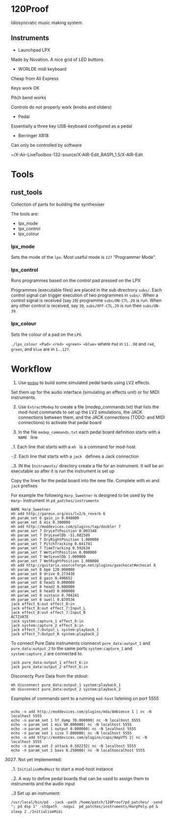 # 120Proof

Idiosyncratic music making system.

## Instruments

* Launchpad LPX

Made by Novation.  A nice grid of LED buttons 

* WORLDE midi keyboard

Cheap from Ali Express

Keys work OK

Pitch bend works

Controls do not properly work (knobs and sliders)

* Pedal

Essentially a three key USB-keyboard configured as a pedal

* Berringer XR18

Can only be controlled by software

~/X-Air-LiveToolbox-132-source/X-AIR-Edit_RASPI_1.5/X-AIR-Edit

# Tools

## rust_tools

Collection of parts for building the synthesiser

The tools are:

* lpx_mode
* lpx_control
* lpx_colour


### lpx_mode

Sets the mode of the `lpx`.  Most useful mode is `127` "Programmer Mode".

### lpx_control

Runs programmes based on the control pad pressed on the LPX 

Programmes (executable files) are placed in the sub directrory `subs/`.  Each control signal can trigger execution of two programmes in `subs/`.  When a control signal is received (say `29`) programme `subs/ON-CTL.29` is run.  When any other control is received, say `39`, `subs/OFF-CTL.29` is run then `subs/ON-39`.

### lpx_colour

Sets the colour of a pad on the `LPX`.

`./lpx_colour <Pad> <red> <green> <blue>` where `Pad` in `11..98` and `red`, `green`, and `blue` are in `1..127`. 



# Workflow

1. Use [`modep`](https://blokas.io/modep) to build some simulated pedal bards using LV2 effects.

Set them up for the audio interface (simulating an effects unit) or for MIDI instruments.

2. Use `ExtractModep` to create a file (modep_commands.txt) that lists the mod-host commands to set up the LV2 simulations, the JACK connections between them, and the JACK connections (TODO: and MIDI connections) to activate that pedal board

3. In the file `modep_commands.txt` each pedal board definition starts with a `NAME ` line

..1. Each line that starts with a `mh ` is a command for mod-host

⋅⋅2. Each line that starts with a `jack ` defines a Jack connection

..3. IN the `Instruments/` directory create a file for an instrument.  It will be an executable so after it is run the instrument is set up

Copy the lines for the pedal board into the new file.  Complete with `mh` and `jack` prefixes

For example the following `Harp_Sweetner` is designed to be used by the `Harp~` instrument in `pd_patches/instruments`

```
NAME Harp_Sweetner
mh add http://gareus.org/oss/lv2/b_reverb 6
mh param_set 6 gain_in 0.040000
mh param_set 6 mix 0.300000
mh add http://moddevices.com/plugins/tap/doubler 7
mh param_set 7 DryLeftPosition 0.003348
mh param_set 7 DryLevelDb -51.082589
mh param_set 7 DryRightPosition 1.000000
mh param_set 7 PitchTracking 0.641741
mh param_set 7 TimeTracking 0.592634
mh param_set 7 WetLeftPosition 0.000000
mh param_set 7 WetLevelDb 1.000000
mh param_set 7 WetRightPosition 1.000000
mh add http://guitarix.sourceforge.net/plugins/gxechocat#echocat 8
mh param_set 8 bpm 120.000000
mh param_set 8 drive 0.273438
mh param_set 8 gain 0.496652
mh param_set 8 head1 0.000000
mh param_set 8 head2 0.000000
mh param_set 8 head3 0.000000
mh param_set 8 sustain 0.704241
mh param_set 8 swell 0.870536
jack effect_6:out effect_8:in
jack effect_8:out effect_7:Input_L
jack effect_8:out effect_7:Input_R
ACTIVATE
jack system:capture_1 effect_6:in
jack system:capture_2 effect_6:in
jack effect_7:Output_L system:playback_1
jack effect_7:Output_R system:playback_2
```

To connect Pure Data instruments cionnecvt `pure_data:output_1` and
`pure_data:output_2` to the same ports `system:capture_1` and
`system:capture_2` are connected to.

```
jack pure_data:output_1 effect_6:in
jack pure_data:output_2 effect_6:in
```

Disconecty Pure Data from the stdout:
```
mh disconnect pure_data:output_1 system:playback_1
mh disconnect pure_data:output_2 system:playback_2
```

Examples of commands sent to a running `mod-host` listening on port 5555
```

echo -n add http://moddevices.com/plugins/mda/Ambience 1 | nc -N localhost 5555
echo -n param_set 1 hf_damp 70.000000| nc -N localhost 5555
echo -n param_set 1 mix 90.000000| nc -N localhost 5555
echo -n param_set 1 output 0.000000| nc -N localhost 5555
echo -n param_set 1 size 7.000000| nc -N localhost 5555
echo -n add http://moddevices.com/plugins/caps/AmpVTS 2| nc -N localhost 5555
echo -n param_set 2 attack 0.502232| nc -N localhost 5555
echo -n param_set 2 bass 0.250000| nc -N localhoocalhost 5555

```


3027. Not yet implemented:

..1. `InitialiseModHost` to start a mod-host instance

..2. A way to define pedal boards that can be used to assign them to instruments and the audio input

..3 Set up an instrument:

`/usr/local/bin/pd  -jack -path /home/patch/120Proof/pd_patches/ -send "; pd dsp 1" -stdpath  -nogui  pd_patches/instruments/HarpPoly.pd &`
`sleep 2`
`./InitialiseMidi`

